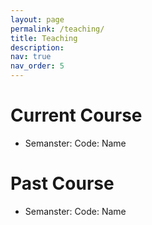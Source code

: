 ```yaml
---
layout: page
permalink: /teaching/
title: Teaching
description:
nav: true
nav_order: 5
---
```


<div class="publications">

<h1>Current Course</h1>

  - Semanster: Code: Name

<h1>Past Course</h1>

  - Semanster: Code: Name
